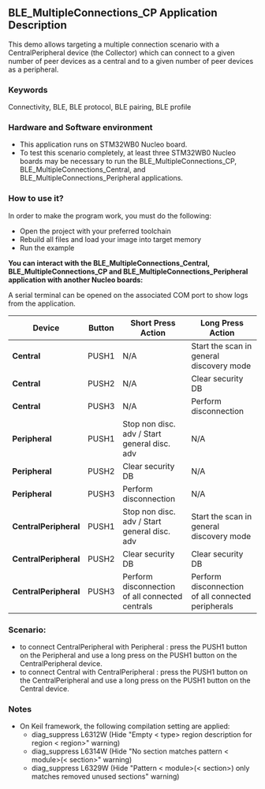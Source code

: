 ## __BLE_MultipleConnections_CP Application Description__

This demo allows targeting a multiple connection scenario with a CentralPeripheral device (the Collector) which can connect to a given number of peer devices as a central and to a given number of peer devices as a peripheral.


### __Keywords__

Connectivity, BLE, BLE protocol, BLE pairing, BLE profile

### __Hardware and Software environment__

  - This application runs on STM32WB0 Nucleo board.
  - To test this scenario completely, at least three STM32WB0 Nucleo boards may be necessary to run the BLE_MultipleConnections_CP, BLE_MultipleConnections_Central, and BLE_MultipleConnections_Peripheral applications.
    
### __How to use it?__

In order to make the program work, you must do the following:

 - Open the project with your preferred toolchain
 - Rebuild all files and load your image into target memory
 - Run the example
 

 __You can interact with the BLE_MultipleConnections_Central, BLE_MultipleConnections_CP and BLE_MultipleConnections_Peripheral application with another Nucleo boards:__

A serial terminal can be opened on the associated COM port to show logs from the application.

| **Device**            | **Button** | **Short Press Action**                           | **Long Press Action**                               |
|-----------------------|------------|--------------------------------------------------|-----------------------------------------------------|
| **Central**           | PUSH1      | N/A                                              | Start the scan in general discovery mode            |
| **Central**           | PUSH2      | N/A                                              | Clear security DB                                   |
| **Central**           | PUSH3      | N/A                                              | Perform disconnection                               |
| **Peripheral**        | PUSH1      | Stop non disc. adv / Start general disc. adv     | N/A                                                 |
| **Peripheral**        | PUSH2      | Clear security DB                                | N/A                                                 |
| **Peripheral**        | PUSH3      | Perform disconnection                            | N/A                                                 |
| **CentralPeripheral** | PUSH1      | Stop non disc. adv / Start general disc. adv     | Start the scan in general discovery mode            |
| **CentralPeripheral** | PUSH2      | Clear security DB                                | Clear security DB                                   |
| **CentralPeripheral** | PUSH3      | Perform disconnection of all connected centrals  | Perform disconnection of all connected peripherals  |


### Scenario:
- to connect CentralPeripheral with Peripheral : press the PUSH1 button on the Peripheral and use a long press on the PUSH1 button on the CentralPeripheral device.
- to connect Central with CentralPeripheral : press the PUSH1 button on the CentralPeripheral and use a long press on the PUSH1 button on the Central device.


### __Notes__
                                            
 - On Keil framework, the following compilation setting are applied:
   - diag_suppress L6312W          (Hide "Empty < type> region description for region < region>" warning)
   - diag_suppress L6314W          (Hide "No section matches pattern < module>(< section>" warning)
   - diag_suppress L6329W          (Hide "Pattern < module>(< section>) only matches removed unused sections" warning)
